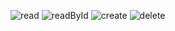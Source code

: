 ![read](https://user-images.githubusercontent.com/106159904/221433751-bfa9f5af-c187-4b0c-9542-5f2ffc5b9741.png)
![readById](https://user-images.githubusercontent.com/106159904/221434189-c02a42ad-17fb-4c96-99fa-2c958f7225e0.png)
![create](https://user-images.githubusercontent.com/106159904/221434258-43162cce-5f37-4f89-99e1-5a2f22cd7674.png)
![delete](https://user-images.githubusercontent.com/106159904/221434301-0e2ecdd2-20ea-44ea-bfee-c0563f4670c6.png)
